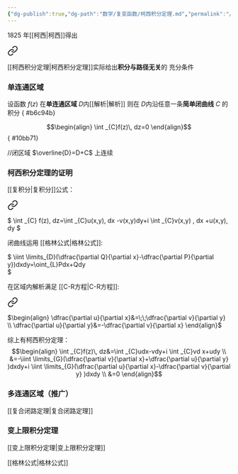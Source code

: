 ```yaml
---
{"dg-publish":true,"dg-path":"数学/复变函数/柯西积分定理.md","permalink":"/数学/复变函数/柯西积分定理/","dgPassFrontmatter":true,"noteIcon":"","created":"2024-04-16T13:01:27.399+08:00","updated":"2024-04-21T13:54:57.768+08:00"}
---
```


1825 年[[柯西\|柯西]]得出
 
<div class="transclusion internal-embed is-loaded"><a class="markdown-embed-link" href="//#45d7d1" aria-label="Open link"><svg xmlns="http://www.w3.org/2000/svg" width="24" height="24" viewBox="0 0 24 24" fill="none" stroke="currentColor" stroke-width="2" stroke-linecap="round" stroke-linejoin="round" class="svg-icon lucide-link"><path d="M10 13a5 5 0 0 0 7.54.54l3-3a5 5 0 0 0-7.07-7.07l-1.72 1.71"></path><path d="M14 11a5 5 0 0 0-7.54-.54l-3 3a5 5 0 0 0 7.07 7.07l1.71-1.71"></path></svg></a><div class="markdown-embed">



[[柯西积分定理\|柯西积分定理]]实际给出**积分与路径无关**的 充分条件 

</div></div>

### 单连通区域
设函数 $f(z)$ 在**单连通区域** $D$内[[解析\|解析]]
则在 $D$内沿任意一条**简单闭曲线** $C$ 的积分
{ #b6c94b}

$$\begin{align}
\int  _{C}f(z)\, dz=0 
\end{align}$$
{ #10bb71}


//闭区域 $\overline{D}=D+C$ 上连续

### 柯西积分定理的证明
[[复积分\|复积分]]公式：

<div class="transclusion internal-embed is-loaded"><a class="markdown-embed-link" href="//#4c6e26" aria-label="Open link"><svg xmlns="http://www.w3.org/2000/svg" width="24" height="24" viewBox="0 0 24 24" fill="none" stroke="currentColor" stroke-width="2" stroke-linecap="round" stroke-linejoin="round" class="svg-icon lucide-link"><path d="M10 13a5 5 0 0 0 7.54.54l3-3a5 5 0 0 0-7.07-7.07l-1.72 1.71"></path><path d="M14 11a5 5 0 0 0-7.54-.54l-3 3a5 5 0 0 0 7.07 7.07l1.71-1.71"></path></svg></a><div class="markdown-embed">



$
\int _{C} f(z)\, dz=\int _{C}u(x,y)\, dx -v(x,y)dy+i \int _{C}v(x,y) \, dx +u(x,y)\, dy
$

</div></div>

闭曲线运用 [[格林公式\|格林公式]]:

<div class="transclusion internal-embed is-loaded"><div class="markdown-embed">



$
\iint \limits_{D}(\dfrac{\partial Q}{\partial x}-\dfrac{\partial P}{\partial y})dxdy=\oint_{L}Pdx+Qdy  
$

</div></div>

在区域内解析满足 [[C-R方程\|C-R方程]]:

<div class="transclusion internal-embed is-loaded"><a class="markdown-embed-link" href="/c-r/#508a22" aria-label="Open link"><svg xmlns="http://www.w3.org/2000/svg" width="24" height="24" viewBox="0 0 24 24" fill="none" stroke="currentColor" stroke-width="2" stroke-linecap="round" stroke-linejoin="round" class="svg-icon lucide-link"><path d="M10 13a5 5 0 0 0 7.54.54l3-3a5 5 0 0 0-7.07-7.07l-1.72 1.71"></path><path d="M14 11a5 5 0 0 0-7.54-.54l-3 3a5 5 0 0 0 7.07 7.07l1.71-1.71"></path></svg></a><div class="markdown-embed">



$\begin{align}
\dfrac{\partial u}{\partial x}&=\;\;\dfrac{\partial v}{\partial y} \\
\dfrac{\partial u}{\partial y}&=-\dfrac{\partial v}{\partial x}    
\end{align}$

</div></div>

综上有柯西积分定理：
$$\begin{align}
\int  _{C}f(z)\, dz&=\int  _{C}udx-vdy+i \int  _{C}vd x+udy \\
&=-\iint \limits_{G}(\dfrac{\partial v}{\partial x}+\dfrac{\partial u}{\partial y}   )dxdy+i \iint \limits_{G}(\dfrac{\partial u}{\partial x}-\dfrac{\partial v}{\partial y}  )dxdy \\
&=0
\end{align}$$
### 多连通区域（推广）
[[复合闭路定理\|复合闭路定理]]

### 变上限积分定理
[[变上限积分定理\|变上限积分定理]]

























































































































































































































[[格林公式\|格林公式]]
